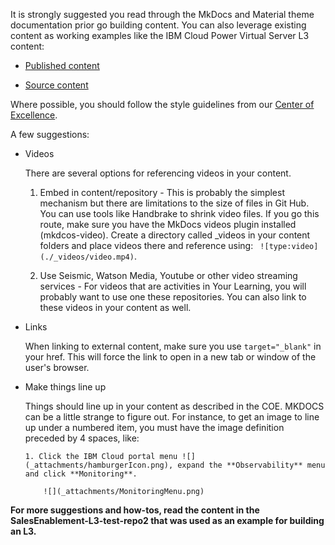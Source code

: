 It is strongly suggested you read through the MkDocs and Material theme documentation prior go building content.  You can also leverage existing content as working examples like the IBM Cloud Power Virtual Server L3 content:

- <a href="https://ibm.github.io/SalesEnablement-PowerVS-L3/" target="_blank">Published content</a>

-    <a href="https://github.com/IBM/SalesEnablement-PowerVS-L3" target="_blank">Source content</a>

Where possible, you should follow the style guidelines from our <a href="https://w3.ibm.com/w3publisher/getting-started-in-technology-sales" target="_blank">Center of Excellence</a>.

A few suggestions:

  - Videos

    There are several options for referencing videos in your content.

    1.  Embed in content/repository - This is probably the simplest mechanism but there are limitations to the size of files in Git Hub. You can use tools like Handbrake to shrink video files. If you go this route, make sure you have the MkDocs videos plugin installed (mkdcos-video). Create a directory called _videos in your content folders and place videos there and reference using: ``` ![type:video](./_videos/video.mp4)```.
    
    2. Use Seismic, Watson Media, Youtube or other video streaming services - For videos that are activities in Your Learning, you will probably want to use one these repositories.  You can also link to these videos in your content as well.

  - Links

    When linking to external content, make sure you use ``` target="_blank" ``` in your href.  This will force the link to open in a new tab or window of the user's browser.

  - Make things line up
  
    Things should line up in your content as described in the COE. MKDOCS can be a little strange to figure out. For instance, to get an image to line up under a numbered item, you must have the image definition preceded by 4 spaces, like:

    ```
    1. Click the IBM Cloud portal menu ![](_attachments/hamburgerIcon.png), expand the **Observability** menu and click **Monitoring**.

        ![](_attachments/MonitoringMenu.png)
    ```

**For more suggestions and how-tos, read the content in the SalesEnablement-L3-test-repo2 that was used as an example for building an L3.**

